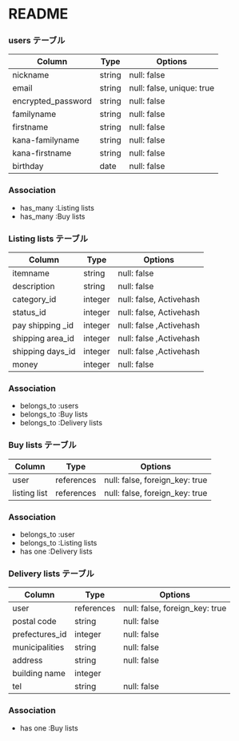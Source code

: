 # README

### users テーブル

| Column              | Type    | Options                  |
| ------------------- | ------- | ------------------------ |
| nickname            | string  | null: false              |
| email               | string  | null: false, unique: true|
| encrypted_password  | string  | null: false              |
| familyname          | string  | null: false              |
| firstname           | string  | null: false              |
| kana-familyname     | string  | null: false              |
| kana-firstname      | string  | null: false              |
| birthday            | date    | null: false              |


### Association
- has_many :Listing lists
- has_many :Buy lists 


### Listing lists テーブル

| Column                | Type             | Options                |
| ----------------------| ---------------- | ---------------------- |
| itemname              | string           | null: false            | 
| description           | string           | null: false            | 
| category_id           | integer          | null: false, Activehash| 
| status_id             | integer          | null: false, Activehash|
| pay shipping _id      | integer          | null: false ,Activehash|
| shipping area_id      | integer          | null: false ,Activehash|
| shipping days_id      | integer          | null: false ,Activehash|
| money                 | integer          | null: false            |


### Association

- belongs_to :users
- belongs_to :Buy lists
- belongs_to :Delivery  lists


### Buy lists テーブル

| Column            | Type             | Options                         |
| ------------------| ---------------- | --------------------------------|
| user              | references       | null: false, foreign_key: true  |
| listing list      | references       | null: false, foreign_key: true  |


### Association 
- belongs_to :user
- belongs_to :Listing lists
- has one :Delivery lists

### Delivery lists テーブル

| Column            | Type             | Options                         |
| ------------------| ---------------- | --------------------------------|
| user              | references       | null: false, foreign_key: true  |
| postal code       | string           | null: false                     |
| prefectures_id    | integer          | null: false                     |
| municipalities    | string           | null: false                     |
| address           | string           | null: false                     |
| building name     | integer          |                                 |
| tel               | string           | null: false                     |


### Association
- has one :Buy lists
